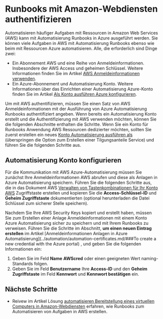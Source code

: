<properties
   pageTitle="Konfigurieren der Authentifizierung mit Amazon-Webdiensten | Microsoft Azure"
   description="Dieser Artikel beschreibt das Erstellen und Überprüfen einer AWS Anmeldeinformationen für Runbooks in Azure Automatisierung AWS Ressourcen verwalten."
   services="automation"
   documentationCenter=""
   authors="mgoedtel"
   manager="jwhit"
   editor="tysonn"
   keywords="AWS Authentifizierung Aws konfigurieren"/>
<tags
   ms.service="automation"
   ms.workload="tbd"
   ms.tgt_pltfrm="na"
   ms.devlang="na"
   ms.topic="get-started-article"
   ms.date="09/12/2016"
   ms.author="magoedte"/>

# <a name="authenticate-runbooks-with-amazon-web-services"></a>Runbooks mit Amazon-Webdiensten authentifizieren
Automatisieren häufiger Aufgaben mit Ressourcen in Amazon Web Services (AWS) kann mit Automatisierung Runbooks in Azure ausgeführt werden.  Sie können viele Aufgaben in AWS mit Automatisierung Runbooks ebenso wie beim mit Ressourcen Azure automatisieren.  Alle, die erforderlich sind Dinge zwei:

* Ein Abonnement AWS und eine Reihe von Anmeldeinformationen.  Insbesondere der AWS Access und geheimen Schlüssel.  Weitere Informationen finden Sie im Artikel [AWS Anmeldeinformationen verwenden](http://docs.aws.amazon.com/powershell/latest/userguide/specifying-your-aws-credentials.html).
* Ein Azure-Abonnement und Automatisierung Konto.  Weitere Informationen über das Einrichten einer Automatisierung Azure-Konto finden Sie im Artikel [Als Konto ausführen Azure konfigurieren](../automation/automation-sec-configure-azure-runas-account.md).  

Um mit AWS authentifizieren, müssen Sie einen Satz von AWS Anmeldeinformationen mit der Ausführung von Azure Automatisierung Runbooks authentifiziert angeben. Wenn bereits ein Automatisierung Konto erstellt und die Authentifizierung mit AWS verwenden möchten, können Sie die folgenden Abschnitte enthalten die Schritte.  Wenn Sie ein Konto für Runbooks Anwendung AWS Ressourcen dedizierter möchten, sollten Sie zuerst erstellen ein neues [Konto Automatisierung ausführen als](../automation/automation-sec-configure-azure-runas-account.md) (überspringen die Option zum Erstellen einer Tilgungsanteile Service) und führen Sie die folgenden Schritte aus.

## <a name="configure-automation-account"></a>Automatisierung Konto konfigurieren
Für die Kommunikation mit AWS Azure-Automatisierung müssen Sie zunächst Ihre Anmeldeinformationen AWS abrufen und diese als Anlagen in Azure Automatisierung speichern.  Führen Sie die folgenden Schritte aus, die in das Dokument AWS [Verwalten von Tastenkombinationen für Ihr Konto AWS](http://docs.aws.amazon.com/general/latest/gr/managing-aws-access-keys.html) Zugriffstaste erstellen und kopieren Sie die **Access-Schlüssel-ID** und **Geheim Zugriffstaste** dokumentierten (optional herunterladen die Datei Schlüssel zum sicherer Stelle speichern).

Nachdem Sie Ihre AWS Security Keys kopiert und erstellt haben, müssen Sie zum Erstellen einer Anlage Anmeldeinformationen mit einem Konto Azure Automatisierung sicher zu speichern und mit Ihrem Runbooks zu verweisen.  Führen Sie die Schritte im Abschnitt, **um einen neuen Eintrag erstellen** im Artikel [Anmeldeinformationen Anlagen in Azure Automatisierung](../automation/automation-certificates.md/###To create a new credential with the Azure portal) , und geben Sie die folgenden Informationen ein:

1. Geben Sie im Feld **Name** **AWScred** oder einen geeigneten Wert naming-Standards folgen.  
2. Geben Sie im Feld **Benutzername** Ihre **Access-ID** und den **Geheim Zugriffstaste** im Feld **Kennwort** und **Kennwort bestätigen** ein.   

## <a name="next-steps"></a>Nächste Schritte

- Reivew im Artikel Lösung [automatisieren Bereitstellung eines virtuellen Computers in Amazon-Webdiensten](../automation/automation-scenario-aws-deployment.md) erfahren, wie Runbooks zum Automatisieren von Aufgaben in AWS erstellen.
